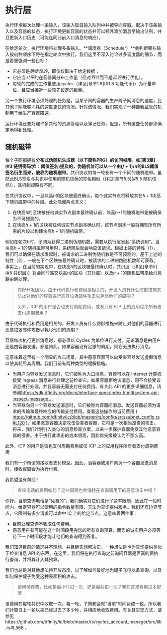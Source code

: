 # 执行层

执行环境每次处理一条输入，该输入取自输入队列中并被导向容器。取决于该条输入以及容器的状态，执行环境更新容器的状态并可以额外添加消息至输出队列，并且更新入口历史（可能连同此前入口消息的响应）。

在给定轮次，执行环境将处理多条输入。**调度器（Scheduler）**会判断哪些输入按何种顺序下将在指定轮次中执行。我们这里不深入讨论过多调度器的细节，而是着重强调一些目标：

-   它必须是*确定性的*，即仅仅取决于给定数据；
-   它应当*公平*的在容器间分布工作量（但对*吞吐*而不是*延迟*进行优化）。
-   每轮的完成的工作量使用*cycles*（详见[章节1.8](#1.8 功能代币)）为计量单位，且应当接近一些预先设定的数量。

另一个执行环境必须处理的任务是，当某子网的容器的生产跨子网消息的速度，比其他子网能够消耗的速度更快的情况。针对该情况，我们实现了一种自我监管的机制用于给生产容器降速。

运行环境还要处理许多其他的资源管理以及簿记任务，但是，所有这些任务都须确定地得到处理。





## 随机磁带

每个子网都拥有**分布式伪随机生成器（以下简称PRG）**的访问权限。如[第3章](#3 链钥密码学I：阈值签名)提及的，伪随机位可以从一个由$(f+1)/n$的BLS阈值签名衍生而来，被称为**随机磁带**。共识协议的每一轮都有一个不同的随机磁带。虽然此BLS签名与共识中使用的随机信标的签名相似（详见[章节5.5](#5.5 随机信标)），其机制却略有不同。

在共识协议中，一旦块高$h$的区块被最终确认，每个诚实节点将释放其在$h+1$块高下随机磁带中的片段。此处隐藏两点含义：

1. 在块高$h$的区块被任何诚实节点副本最终确认前，块高$h$+1的随机磁带是被确保为不可预测的。
2. 在块高$h+1$的区块被任何诚实节点副本确认时，该节点副本一般将拥有所有所需的片段以构建块高$h+1$的随机磁带。

例如在轮次$h$时，子网为获得二进制伪随机数，需要从执行层发起“系统调用”。当块高$h+1$的随机磁带可用时，系统随后就会响应该请求。根据上述的特性（1），我们可以确保在请求发起时，被请求的二进制伪随机数是不可预测的。基于上述的特性（2），一般在下个区块被最终确认时，被请求的二进制伪随机数即可获取。事实上，在当前的实现中，在块高$h$的区块被最终确认时，共识层（详见[章节5](#5 共识层)）将会同时递交块高$h$的区块（其荷载）以及$h+1$的随机磁带来给消息路由层处理。







> 你好开发团队，由于代码执行和费用是相关的，开发人员有什么防御措施来防止对他们的容器进行恶意垃圾邮件攻击以耗尽他们的周期？
>
> 另外，ICP 的用户是否也支付周期费用，或者只有 ICP 上的应用程序所有者支付周期费用？

由于代码执行和费用是相关的，开发人员有什么防御措施来防止对他们的容器进行恶意垃圾邮件攻击以耗尽他们的周期？

容器每次执行更新消息时，都必须以 Cycles 为单位进行支付。无论消息是由用户还是由容器发送，都是如此。如果容器没有足够的周期，则它无法执行消息。

这意味着这里有一个明显的攻击场景，其中恶意容器可以向受害容器发送虚假消息以使其耗尽其周期。我们目前有两种类型的缓解措施。

* 当用户向容器发送消息时，它们被称为入口消息。容器可以在 Internet 计算机接受 Ingress 消息进行处理之前检查它。如果容器拒绝该消息，则不会接受该消息进行处理，并且容器无需支付任何费用。有关此 API 的更多详细信息，请参阅[https://sdk.dfinity.org/docs/interface-spec/index.html#system-api-inspect-message 。](https://sdk.dfinity.org/docs/interface-spec/index.html#system-api-inspect-message)
* 当容器向另一个容器发送消息时，它们被称为容器间消息。发送容器必须为请求的传输和最终响应的传输支付费用。查看这些操作的当前费用 ( https://github.com/dfinity/ic/blob/master/rs/config/src/subnet_config.rs#L120 )，如果恶意容器决定攻击受害者容器，它将是一次相当昂贵的攻击。将来，我们计划引入类似的消息检查方案，以进一步保护容器免受其他恶意容器的侵害。由于执行此攻击的成本很高，因此优先级被认为不那么高。

此外，ICP 的用户是否也支付周期费用或仅 ICP 上的应用程序所有者支付周期费用

我们有一个所谓的接收者支付模型。因此，当容器或用户向另一个容器发送消息时，接收容器会为执行付费。

我希望这有帮助！



> 查询电话的费用如何？这些周期也会消耗在查询调用下的恶意攻击中吗？

你好。目前查询电话是“免费的”。我们确实对它们进行了速率限制，因此在一段时间内，给定容器可以使用的指令数量有限，无法为查询提供服务。我们还有边界节点，它限制有多少请求可以命中 IC 上的给定节点。这意味着两件事：

* 目前处理查询不收取任何费用。
* 恶意用户有可能在这个时间段用完您的所有查询预算，而您的诚实用户必须等待下一个时间段才能让他们的查询得到答复。

我们知道目前的情况并不理想，并且确实想解决它。一种想法是也为查询提供类似于检查消息 API 的东西。在这里，我们将在执行查询之前询问容器是否真的要执行查询，并将其计入其预算。

我们也总是对其他想法持开放态度，以了解如何最好地为罐子充电以备查询，以及如何保护罐子免受这种表面积的攻击。



> 请问储存费，比如是每小时扣一次，还是每秒扣一次？我在这里看到成本配置：

该费用在每轮共识中收取一次。每一轮，子网都会就“当前”时间达成一致。所以我们计算自上一轮以来已经过去了多少秒，并相应地收取费用。有关其实现方式，请参见https://github.com/dfinity/ic/blob/master/rs/cycles_account_manager/src/lib.rs#L568 。